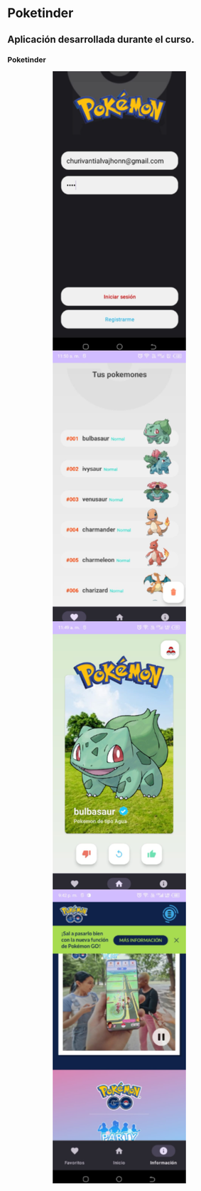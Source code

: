 # Poketinder

## Aplicación desarrollada durante el curso.

### Poketinder
<p align="center">
  <img align="center" src="https://github.com/Jhonchuri11/GestorDocumental_Frontend_Busqueda/blob/master/R1-app/register-user-poketinder.png" hight="300" width="300" /> 
  <img align="center" src="https://github.com/Jhonchuri11/GestorDocumental_Frontend_Busqueda/blob/master/R1-app/list-favorite-pkemons.png" width="300" /> 

  <img align="center" src="https://github.com/Jhonchuri11/GestorDocumental_Frontend_Busqueda/blob/master/R1-app/card-pokemons.png" width="300" /> 
  <img align="center" src="https://github.com/Jhonchuri11/GestorDocumental_Frontend_Busqueda/blob/master/R1-app/information-poketinde.png" width="300" /> 
</p>



